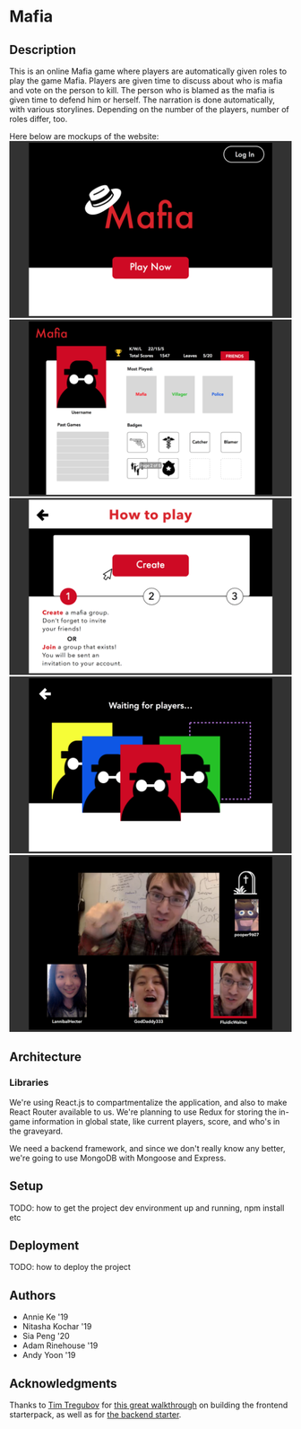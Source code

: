 # Mafia

## Description
This is an online Mafia game where players are automatically given roles to play the game Mafia. Players are given time to discuss about who is mafia and vote on the person to kill. The person who is blamed as the mafia is given time to defend him or herself. The narration is done automatically, with various storylines. Depending on the number of the players, number of roles differ, too.

Here below are mockups of the website:
![home](images/Mafia_home.png "home")
![profile](images/Mafia_profile.png "profile")
![directions](images/Mafia_directions.png "directions")
![players](images/Mafia_players.png "players")
![chat](images/Mafia_chat.png "chat")

## Architecture

### Libraries
We're using React.js to compartmentalize the application, and also to make React Router available to us. We're planning to use Redux for storing the in-game information in global state, like current players, score, and who's in the graveyard.

We need a backend framework, and since we don't really know any better, we're going to use MongoDB with Mongoose and Express.

## Setup

TODO: how to get the project dev environment up and running, npm install etc

## Deployment

TODO: how to deploy the project

## Authors

- Annie Ke '19
- Nitasha Kochar '19
- Sia Peng '20
- Adam Rinehouse '19
- Andy Yoon '19

## Acknowledgments

Thanks to [Tim Tregubov](https://github.com/timofei7) for [this great walkthrough](http://cs52.me/assignments/sa/starterpack/) on building the frontend starterpack, as well as for [the backend starter](https://github.com/dartmouth-cs52/express-babel-starter).

